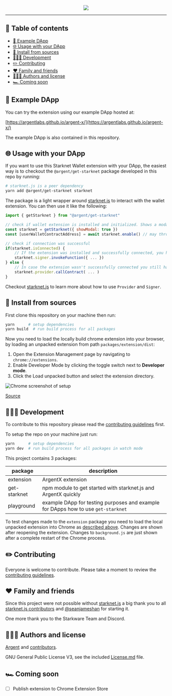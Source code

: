 <!-- logo -->
<p align="center">
  <img src="https://raw.githubusercontent.com/argentlabs/argent-x/HEAD/assets/readme-header.png">
</p>

<!-- ---

<h3 align='center'>⬇️ Get <b>ArgentX</b> for StarkNet today:</h3>

<p align="center">
  <a href="https://github.com/argentlabs/argent-x">
    <img src="https://raw.githubusercontent.com/argentlabs/argent-x/HEAD/packages/get-starknet/src/button-download.svg">
  </a>
</p>

-->

---

<h2>🌈 Table of contents</h2>

- [🧒 Example DApp](#-example-dapp)
- [🌐 Usage with your DApp](#-usage-with-your-dapp)
- [🚀 Install from sources](#install-from-sources)
- [👩🏾‍💻 Development](#-development)
- [✏️ Contributing](#️-contributing)
- [❤️ Family and friends](#️-family-and-friends)
- [👨🏼‍🎨 Authors and license](#-authors-and-license)
- [🏎 Coming soon](#-coming-soon)


## 🧒 Example DApp

You can try the extension using our example DApp hosted at:

[https://argentlabs.github.io/argent-x/](https://argentlabs.github.io/argent-x/)

The example DApp is also contained in this repository.


## 🌐 Usage with your DApp

If you want to use this Starknet Wallet extension with your DApp, the easiest way is to checkout the `@argent/get-starknet` package developed in this repo by running:

```bash
# starknet.js is a peer dependency
yarn add @argent/get-starknet starknet
```

The package is a light wrapper around [starknet.js](https://github.com/seanjameshan/starknet.js) to interact with the wallet extension. You can then use it like the following:

```javascript
import { getStarknet } from "@argent/get-starknet"

// check if wallet extension is installed and initialized. Shows a modal prompting the user to download ArgentX otherwise.
const starknet = getStarknet({ showModal: true })
const [userWalletContractAddress] = await starknet.enable() // may throws when no extension is detected

// check if connection was successful
if(starknet.isConnected) {
    // If the extension was installed and successfully connected, you have access to a starknet.js Signer object to do all kind of requests through the users wallet contract.
    starknet.signer.invokeFunction({ ... })
} else {
    // In case the extension wasn't successfully connected you still have access to a starknet.js Provider to read starknet states and sent anonymous transactions
    starknet.provider.callContract( ... )
}
```

Checkout [starknet.js](https://github.com/seanjameshan/starknet.js) to learn more about how to use `Provider` and `Signer`.

## 🚀 Install from sources

First clone this repository on your machine then run:

```bash
yarn      # setup dependencies
yarn build  # run build process for all packages
```

Now you need to load the locally build chrome extension into your browser, by loading an unpacked extension from path `packages/extension/dist`:

1. Open the Extension Management page by navigating to `chrome://extensions`.
2. Enable Developer Mode by clicking the toggle switch next to **Developer mode**.
3. Click the Load unpacked button and select the extension directory.

![Chrome screenshot of setup](https://wd.imgix.net/image/BhuKGJaIeLNPW9ehns59NfwqKxF2/vOu7iPbaapkALed96rzN.png?auto=format)

[Source](https://developer.chrome.com/docs/extensions/mv3/getstarted/#manifest)

## 👩🏾‍💻 Development

To contribute to this repository please read the [contributing guidelines](Contributing.md) first.

To setup the repo on your machine just run:

```bash
yarn      # setup dependencies
yarn dev  # run build process for all packages in watch mode
```

This project contains 3 packages:

| package | description |
| --- | --- |
| extension | ArgentX extension |
| get-starknet | npm module to get started with starknet.js and ArgentX quickly |
| playground | example DApp for testing purposes and example for DApps how to use `get-starknet` |

To test changes made to the `extension` package you need to load the local unpacked extension into Chrome as [described above](#install-fromsources). Changes are shown after reopening the extension. Changes to `background.js` are just shown after a complete restart of the Chrome process.

## ✏️ Contributing

Everyone is welcome to contribute. Please take a moment to review the [contributing guidelines](Contributing.md).

## ❤️ Family and friends

Since this project were not possible without [starknet.js](https://github.com/seanjameshan/starknet.js) a big thank you to all [starknet.js contributors](https://github.com/seanjameshan/starknet.js/graphs/contributors) and [@seanjameshan](https://github.com/seanjameshan) for starting it.

One more thank you to the Starkware Team and Discord.

## 👨🏼‍🎨 Authors and license

[Argent](https://github.com/argentlabs) and [contributors](https://github.com/argentlabs/argent-x/graphs/contributors).

GNU General Public License V3, see the included [License.md](License.md) file.

## 🏎 Coming soon

- [ ] Publish extension to Chrome Extension Store
